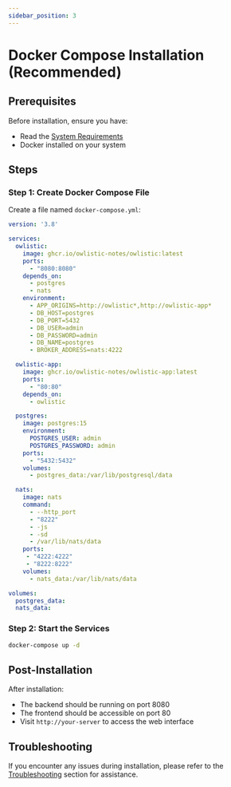 ```yaml
---
sidebar_position: 3
---
```


# Docker Compose Installation (Recommended)

## Prerequisites

Before installation, ensure you have:

- Read the [System Requirements](system-requirements.md)
- Docker installed on your system

## Steps

### Step 1: Create Docker Compose File

Create a file named `docker-compose.yml`:

```yaml
version: '3.8'

services:
  owlistic:
    image: ghcr.io/owlistic-notes/owlistic:latest
    ports:
      - "8080:8080"
    depends_on:
      - postgres
      - nats
    environment:
      - APP_ORIGINS=http://owlistic*,http://owlistic-app*
      - DB_HOST=postgres
      - DB_PORT=5432
      - DB_USER=admin
      - DB_PASSWORD=admin
      - DB_NAME=postgres
      - BROKER_ADDRESS=nats:4222

  owlistic-app:
    image: ghcr.io/owlistic-notes/owlistic-app:latest
    ports:
      - "80:80"
    depends_on:
      - owlistic

  postgres:
    image: postgres:15
    environment:
      POSTGRES_USER: admin
      POSTGRES_PASSWORD: admin
    ports:
      - "5432:5432"
    volumes:
      - postgres_data:/var/lib/postgresql/data

  nats:
    image: nats
    command:
      - --http_port
      - "8222"
      - -js
      - -sd
      - /var/lib/nats/data
    ports:
     - "4222:4222"
     - "8222:8222"
    volumes:
      - nats_data:/var/lib/nats/data

volumes:
  postgres_data:
  nats_data:
```

### Step 2: Start the Services

```bash
docker-compose up -d
```

## Post-Installation

After installation:
- The backend should be running on port 8080
- The frontend should be accessible on port 80
- Visit `http://your-server` to access the web interface

## Troubleshooting

If you encounter any issues during installation, please refer to the [Troubleshooting](../troubleshooting/common-issues.md) section for assistance.
